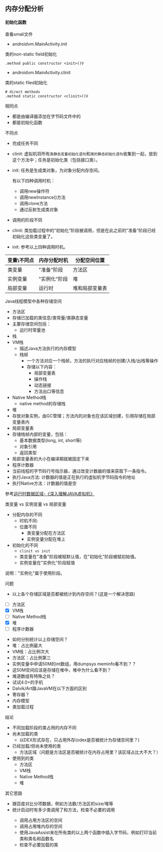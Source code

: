
## 内存分配分析

#### 初始化函数

查看smali文件

- androidvm.MainActivity.init

 类的non-static field初始化
 ```
 .method public constructor <init>()V
 ```

- androidvm.MainActivity.clinit

 类的static filed初始化
 ```
 # direct methods
 .method static constructor <clinit>()V
 ```


相同点
- 都是由编译器添加在字节码文件中的
- 都是初始化函数

不同点
- 完成任务不同
 - clinit: 虚拟机将所有`类静态变量初始化语句`和`类的静态初始化语句`收集到一起，放到这个方法中；任务是初始化类（包括接口类）。
 - init: 任务是生成类对象，为对象分配内存空间。

    有以下四种调用时机：
    - 调用new操作符
    - 调用newInstance()方法
    - 调用clone方法
    - 通过反射生成类对象
- 调用的阶段不同
 - clinit: 类加载过程中的“初始化”阶段被调用，但是在此之前的“准备”阶段已经初始化这些类变量了。
 - init: 参考以上四种调用时机。



|变量\不同点|内存分配时机|分配空间位置|
|---------|---------|-----|
| 类变量   | "准备"阶段 |方法区|
| 实例变量 | "实例化"阶段| 堆 |
| 局部变量 | 运行时 | 堆和局部变量表 |


Java线程模型中各种存储空间
- 方法区
 - 存储已加载的类信息/类常量/类静态变量
 - 主要存储空间包括：
   - 运行时常量池
- 栈
 - VM栈
   - 描述Java方法执行的内存模型
   - 栈帧
     - 一个方法对应一个栈帧，方法的执行对应栈帧的创建/入栈/出栈等操作
     - 存储以下内容：
         - 局部变量表
         - 操作栈
         - 动态链接
         - 方法出口等信息
 - Native Method栈
   - native method的存储栈
- 堆
 - 存放对象实例，由GC管理；方法内的对象也在该区域创建，引用存储在局部变量表内
- 局部变量表
 - 存储栈帧内部的变量，包括：
   - 基本数据类型(long, int, short等)
   - 对象引用
   - 返回类型
 - 局部变量表的大小在编译期就被固定下来
- 程序计数器
 - 当前线程的字节码行号指示器，通过改变计数器的值来获取下一条指令。
 - 执行Java方法: 计数器的值是正在执行的虚拟机字节码指令的地址
 - 执行Native方法：计数器的值是空


参考[运行时数据区域-《深入理解JAVA虚拟机》](http://blog.csdn.net/sujz12345/article/details/52074079)


类变量 vs 实例变量 vs 局部变量
- 分配内存的不同
  - 时机不同:
  - 位置不同
    - 类变量分配在方法区
    - 实例变量分配在堆上
- 初始化的不同
  - ```clinit vs init```
  - 类变量在"准备"阶段被赋默认值，在"初始化"阶段被赋初始值。
  - 实例变量在"实例化"阶段赋值

说明："实例化"属于使用阶段。


问题
- 以上各个存储区域是否都被统计到内存空间？(这是一个解决思路)
 - [ ] 方法区
 - [x] VM栈
 - [ ] Native Method栈
 - [x] 堆
 - [ ] 程序计数器
- 如何分别统计以上存储空间？
 - 堆：占比例最大
 - VM栈：占比例次大
 - 方法区：占比例第三
- 实例变量中申请50M的int数组，用dumpsys meminfo看不到？？
 - 这50M空间应该是存储在堆中，堆中为什么看不到？
 - 难道数组有特殊之处？
 - 试试4.0+的手机
- Dalvik/Art跟JavaVM在以下方面的区别
 - 寄存器？
 - 内存模型
 - 类加载过程
 

结论
 - 不同加载阶段的类占用的内存不同
  - 尚未加载的类
    - 以DEX形式存在，只占用外存(odex是否被统计为存储空间里？)
  - 已经加载/但尚未使用的类
    - 方法区域（问题是方法区是否被统计在内存占用里？该区域占比大不大？）
  - 使用到的类
    - 方法区
    - VM栈
    - Native Method栈
    - 堆


其它思路
 - 跟百度对比分项数据，例如方法数/方法区的size/堆等
 - 统计启动时有多少类调用了<clinit>和<init>方法，检查不必要的调用
    - 调用<clinit>占用方法区的空间
    - 调用<init>占用堆内存的空间
    - 使用JavaAssist来在所有类的以上两个函数中插入字节码，例如打印当前类和类名和函数名
    - 检查不必要加载的类